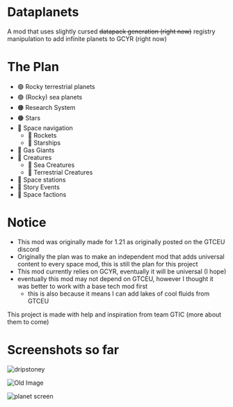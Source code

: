 # Dataplanets
A mod that uses slightly cursed ~~datapack generation (right now)~~ registry manipulation to add infinite planets to GCYR (right now)

# The Plan
- :green_circle: Rocky terrestrial planets
- :green_circle: (Rocky) sea planets
- :orange_circle: Research System
- :orange_circle: Stars
- :red_circle: Space navigation
  - :red_circle: Rockets
  - :red_circle: Starships
- :red_circle: Gas Giants
- :red_circle: Creatures
  - :red_circle: Sea Creatures
  - :red_circle: Terrestrial Creatures
- :red_circle: Space stations 
- :red_circle: Story Events
- :red_circle: Space factions

# Notice
- This mod was originally made for 1.21 as originally posted on the GTCEU discord
- Originally the plan was to make an independent mod that adds universal content to every space mod, this is still the plan for this project
- This mod currently relies on GCYR, eventually it will be universal (I hope)
- eventually this mod may not depend on GTCEU, however I thought it was better to work with a base tech mod first
  - this is also because it means I can add lakes of cool fluids from GTCEU

This project is made with help and inspiration from team GTIC (more about them to come)

# Screenshots so far
![dripstoney](https://i.ibb.co/TBFJc4w/image-2025-01-13-111337253.png)

![Old Image](https://media.discordapp.net/attachments/1293662592212009061/1293662592975245384/Screenshot_2024-10-09_204118.png?ex=678617ed&is=6784c66d&hm=64878e2b7b795a115d9b7f237b4965b3ae54a21934119a3eaba35871f0a25f36&=&format=webp&quality=lossless&width=1275&height=671)

![planet screen](https://media.discordapp.net/attachments/1293662592212009061/1293662592539033662/Screenshot_2024-10-09_203734.png?ex=678617ed&is=6784c66d&hm=2323c84259425bbfdca8bb6356e43e73ac5942d2d501439128b1264b15363c63&=&format=webp&quality=lossless&width=1060&height=671)